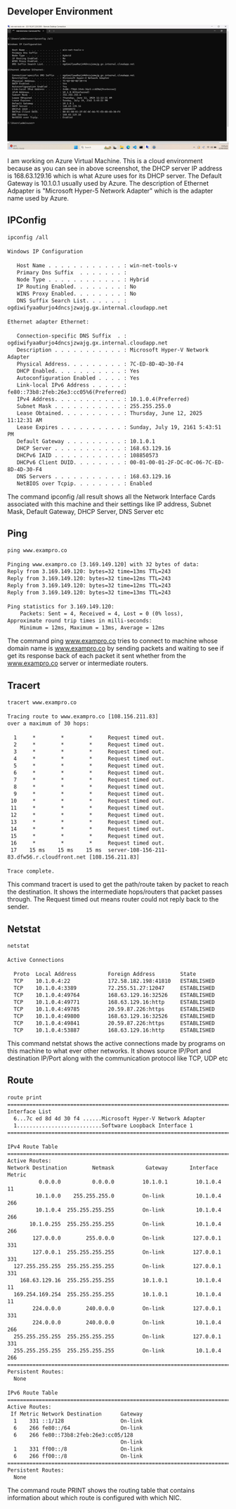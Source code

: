 ## Developer Environment

![](./assets/cloud-environment.png)

I am working on Azure Virtual Machine. This is a cloud environment because as you can see in above screenshot, 
the DHCP server IP address is 168.63.129.16 which is what Azure uses for its DHCP server. The Default Gateway
is 10.1.0.1 usually used by Azure. The description of 
Ethernet Adpapter is "Microsoft Hyper-5 Network Adapter" which is the adapter name used by Azure.

## IPConfig

```text
ipconfig /all

Windows IP Configuration

   Host Name . . . . . . . . . . . . : win-net-tools-v
   Primary Dns Suffix  . . . . . . . :
   Node Type . . . . . . . . . . . . : Hybrid
   IP Routing Enabled. . . . . . . . : No
   WINS Proxy Enabled. . . . . . . . : No
   DNS Suffix Search List. . . . . . : ogdiwifyaa0urjo4dncsjzwajg.gx.internal.cloudapp.net

Ethernet adapter Ethernet:

   Connection-specific DNS Suffix  . : ogdiwifyaa0urjo4dncsjzwajg.gx.internal.cloudapp.net
   Description . . . . . . . . . . . : Microsoft Hyper-V Network Adapter
   Physical Address. . . . . . . . . : 7C-ED-8D-4D-30-F4
   DHCP Enabled. . . . . . . . . . . : Yes
   Autoconfiguration Enabled . . . . : Yes
   Link-local IPv6 Address . . . . . : fe80::73b8:2feb:26e3:cc05%6(Preferred)
   IPv4 Address. . . . . . . . . . . : 10.1.0.4(Preferred)
   Subnet Mask . . . . . . . . . . . : 255.255.255.0
   Lease Obtained. . . . . . . . . . : Thursday, June 12, 2025 11:12:31 AM
   Lease Expires . . . . . . . . . . : Sunday, July 19, 2161 5:43:51 PM
   Default Gateway . . . . . . . . . : 10.1.0.1
   DHCP Server . . . . . . . . . . . : 168.63.129.16
   DHCPv6 IAID . . . . . . . . . . . : 108850573
   DHCPv6 Client DUID. . . . . . . . : 00-01-00-01-2F-DC-0C-06-7C-ED-8D-4D-30-F4
   DNS Servers . . . . . . . . . . . : 168.63.129.16
   NetBIOS over Tcpip. . . . . . . . : Enabled
```

The command ipconfig /all result shows all the Network Interface Cards associated with this machine and their settings like IP address, Subnet Mask, Default Gateway, DHCP Server, DNS Server etc

## Ping

```text
ping www.exampro.co

Pinging www.exampro.co [3.169.149.120] with 32 bytes of data:
Reply from 3.169.149.120: bytes=32 time=13ms TTL=243
Reply from 3.169.149.120: bytes=32 time=12ms TTL=243
Reply from 3.169.149.120: bytes=32 time=12ms TTL=243
Reply from 3.169.149.120: bytes=32 time=13ms TTL=243

Ping statistics for 3.169.149.120:
    Packets: Sent = 4, Received = 4, Lost = 0 (0% loss),
Approximate round trip times in milli-seconds:
    Minimum = 12ms, Maximum = 13ms, Average = 12ms
```

The command ping www.exampro.co tries to connect to machine whose domain name is www.exampro.co by sending packets and waiting to see if get its response back of each packet it sent whether from the www.exampro.co server or intermediate routers.

## Tracert

```text
tracert www.exampro.co

Tracing route to www.exampro.co [108.156.211.83]
over a maximum of 30 hops:

  1     *        *        *     Request timed out.
  2     *        *        *     Request timed out.
  3     *        *        *     Request timed out.
  4     *        *        *     Request timed out.
  5     *        *        *     Request timed out.
  6     *        *        *     Request timed out.
  7     *        *        *     Request timed out.
  8     *        *        *     Request timed out.
  9     *        *        *     Request timed out.
 10     *        *        *     Request timed out.
 11     *        *        *     Request timed out.
 12     *        *        *     Request timed out.
 13     *        *        *     Request timed out.
 14     *        *        *     Request timed out.
 15     *        *        *     Request timed out.
 16     *        *        *     Request timed out.
 17    15 ms    15 ms    15 ms  server-108-156-211-83.dfw56.r.cloudfront.net [108.156.211.83]

Trace complete.
```

This command tracert is used to get the path/route taken by packet to reach the destination. It shows the intermediate hops/routers that packet passes through. The Request timed out means router could not reply back to the sender.

## Netstat

```text
netstat

Active Connections

  Proto  Local Address          Foreign Address        State
  TCP    10.1.0.4:22            172.58.182.198:41810   ESTABLISHED
  TCP    10.1.0.4:3389          72.255.51.27:12047     ESTABLISHED
  TCP    10.1.0.4:49764         168.63.129.16:32526    ESTABLISHED
  TCP    10.1.0.4:49771         168.63.129.16:http     ESTABLISHED
  TCP    10.1.0.4:49785         20.59.87.226:https     ESTABLISHED
  TCP    10.1.0.4:49800         168.63.129.16:32526    ESTABLISHED
  TCP    10.1.0.4:49841         20.59.87.226:https     ESTABLISHED
  TCP    10.1.0.4:53887         168.63.129.16:http     ESTABLISHED
```

This command netstat shows the active connections made by programs on this machine to what ever other networks. It shows source IP/Port and destination IP/Port along with the communication protocol like TCP, UDP etc

## Route

```text
route print
===========================================================================
Interface List
  6...7c ed 8d 4d 30 f4 ......Microsoft Hyper-V Network Adapter
  1...........................Software Loopback Interface 1
===========================================================================

IPv4 Route Table
===========================================================================
Active Routes:
Network Destination        Netmask          Gateway       Interface  Metric
          0.0.0.0          0.0.0.0         10.1.0.1         10.1.0.4     11
         10.1.0.0    255.255.255.0         On-link          10.1.0.4    266
         10.1.0.4  255.255.255.255         On-link          10.1.0.4    266
       10.1.0.255  255.255.255.255         On-link          10.1.0.4    266
        127.0.0.0        255.0.0.0         On-link         127.0.0.1    331
        127.0.0.1  255.255.255.255         On-link         127.0.0.1    331
  127.255.255.255  255.255.255.255         On-link         127.0.0.1    331
    168.63.129.16  255.255.255.255         10.1.0.1         10.1.0.4     11
  169.254.169.254  255.255.255.255         10.1.0.1         10.1.0.4     11
        224.0.0.0        240.0.0.0         On-link         127.0.0.1    331
        224.0.0.0        240.0.0.0         On-link          10.1.0.4    266
  255.255.255.255  255.255.255.255         On-link         127.0.0.1    331
  255.255.255.255  255.255.255.255         On-link          10.1.0.4    266
===========================================================================
Persistent Routes:
  None

IPv6 Route Table
===========================================================================
Active Routes:
 If Metric Network Destination      Gateway
  1    331 ::1/128                  On-link
  6    266 fe80::/64                On-link
  6    266 fe80::73b8:2feb:26e3:cc05/128
                                    On-link
  1    331 ff00::/8                 On-link
  6    266 ff00::/8                 On-link
===========================================================================
Persistent Routes:
  None
```

The command route PRINT shows the routing table that contains information about which route is configured with which NIC.